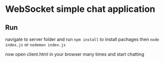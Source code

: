 # WebSocket simple chat application

## Run 

navigate to server folder and run `npm install` to install pachages then `node index.js` or `nodemon index.js`

now open client.html in your browser many times and start chatting 

